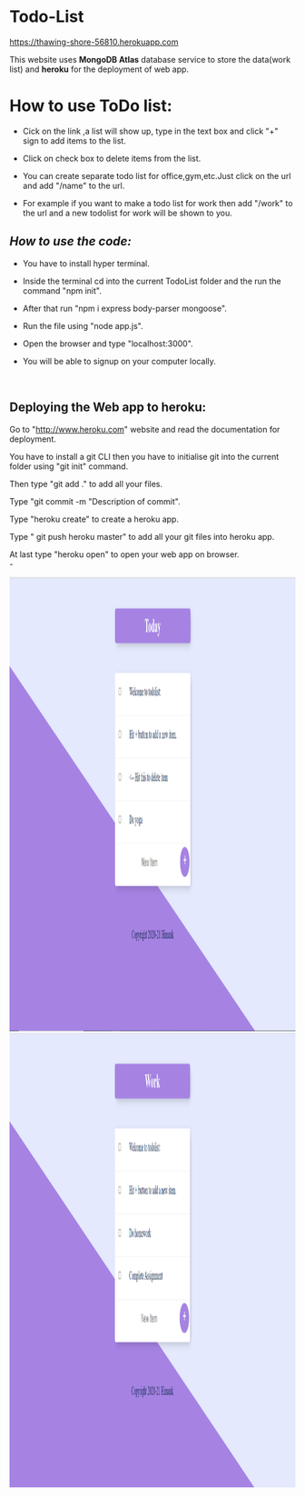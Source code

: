 # Todo-List

https://thawing-shore-56810.herokuapp.com

This website uses  **MongoDB Atlas**  database service to store the data(work list) and **heroku** for the deployment of web app. 

# How to use ToDo list:

- Cick on the link ,a list will show up, type in the text box and click "+" sign to add items to the list.

- Click on check box to delete items from the list.

- You can create separate todo list for office,gym,etc.Just click on the url and add "/name" to the url.

- For example if you want to make a todo list for work then add "/work" to the url and a new todolist for work will be shown to you.


## *How to use the code:*

- You have to install hyper terminal.

- Inside the terminal cd into the current TodoList folder and the run the command "npm init".

- After that run "npm i express body-parser mongoose".

- Run the file using "node app.js".

- Open the browser and type "localhost:3000".

- You will be able to signup on your computer locally.
 <br>





## **Deploying the Web app to heroku:**

Go to "http://www.heroku.com" website and read the documentation for deployment.

You have to install a git CLI then you have to initialise git into the current folder using "git init" command.

Then type "git add ." to add all your files.

Type "git commit -m "Description of commit".

Type "heroku create" to create a heroku app.

Type " git push heroku master" to add all your git files into heroku app.

At last type "heroku open" to open your web app on browser.
<br>-


<img src="https://github.com/himank3029/Todo-List/blob/main/TodoList/Screenshot/todolist1.PNG" width="2500" height="800" alt="">

<img src="https://github.com/himank3029/Todo-List/blob/main/TodoList/Screenshot/todo2.PNG" width="2500" height="800" alt="">
